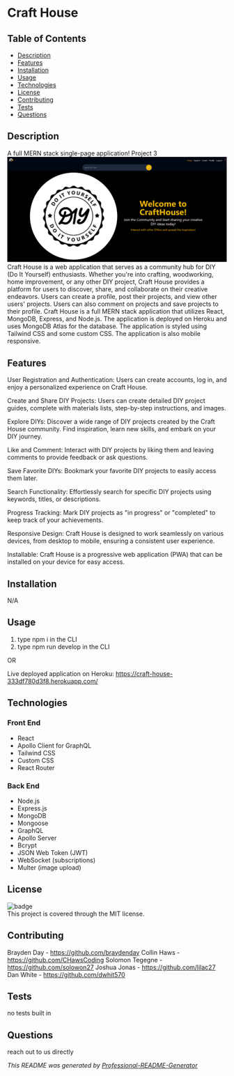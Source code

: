<h1 text-align="center">Craft House</h1>

## Table of Contents
- [Description](#description)
- [Features](#features)
- [Installation](#installation)
- [Usage](#usage)
- [Technologies](#technologies)
- [License](#license)
- [Contributing](#contributing)
- [Tests](#tests)
- [Questions](#questions)

## Description
A full MERN stack single-page application! Project 3
![home-page](/assets/imgs/homepage.png "Home Page")
Craft House is a web application that serves as a community hub for DIY (Do It Yourself) enthusiasts. Whether you're into crafting, woodworking, home improvement, or any other DIY project, Craft House provides a platform for users to discover, share, and collaborate on their creative endeavors. Users can create a profile, post their projects, and view other users' projects. Users can also comment on projects and save projects to their profile. Craft House is a full MERN stack application that utilizes React, MongoDB, Express, and Node.js. The application is deployed on Heroku and uses MongoDB Atlas for the database. The application is styled using Tailwind CSS and some custom CSS. The application is also mobile responsive.

## Features
User Registration and Authentication: Users can create accounts, log in, and enjoy a personalized experience on Craft House.

Create and Share DIY Projects: Users can create detailed DIY project guides, complete with materials lists, step-by-step instructions, and images.

Explore DIYs: Discover a wide range of DIY projects created by the Craft House community. Find inspiration, learn new skills, and embark on your DIY journey.

Like and Comment: Interact with DIY projects by liking them and leaving comments to provide feedback or ask questions.

Save Favorite DIYs: Bookmark your favorite DIY projects to easily access them later.

Search Functionality: Effortlessly search for specific DIY projects using keywords, titles, or descriptions.

Progress Tracking: Mark DIY projects as "in progress" or "completed" to keep track of your achievements.

Responsive Design: Craft House is designed to work seamlessly on various devices, from desktop to mobile, ensuring a consistent user experience.

Installable: Craft House is a progressive web application (PWA) that can be installed on your device for easy access.
## Installation
N/A

## Usage
1. type npm i in the CLI
2. type npm run develop in the CLI

OR

Live deployed application on Heroku:
https://craft-house-333df780d3f8.herokuapp.com/

## Technologies

### Front End
- React
- Apollo Client for GraphQL
- Tailwind CSS
- Custom CSS
- React Router

### Back End
- Node.js
- Express.js
- MongoDB
- Mongoose
- GraphQL
- Apollo Server
- Bcrypt
- JSON Web Token (JWT)
- WebSocket (subscriptions)
- Multer (image upload)

## License
![badge](https://img.shields.io/badge/license-MIT-brightgreen)
<br>
This project is covered through the MIT license. 

## Contributing
Brayden Day - https://github.com/braydenday
Collin Haws - https://github.com/CHawsCoding
Solomon Tegegne - https://github.com/solowon27
Joshua Jonas - https://github.com/lilac27
Dan White - https://github.com/dwhit570

## Tests
no tests built in

## Questions
reach out to us directly<br>

_This README was generated by [Professional-README-Generator](https://github.com/braydenday/Professional-README-Generator)_
